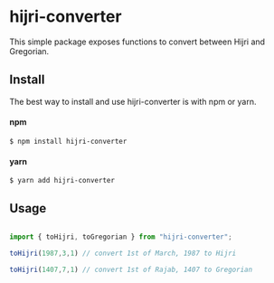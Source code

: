 # hijri-converter

This simple package exposes functions to convert between Hijri and Gregorian.
## Install

The best way to install and use hijri-converter is with npm or yarn.

#### npm 

```
$ npm install hijri-converter
```

#### yarn 

```
$ yarn add hijri-converter
```

## Usage
``` Node.js

import { toHijri, toGregorian } from "hijri-converter";

toHijri(1987,3,1) // convert 1st of March, 1987 to Hijri

toHijri(1407,7,1) // convert 1st of Rajab, 1407 to Gregorian

```